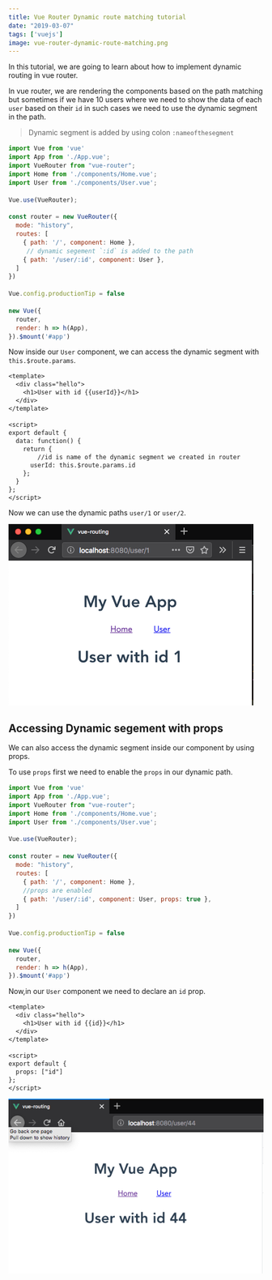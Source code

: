 ```yaml
---
title: Vue Router Dynamic route matching tutorial
date: "2019-03-07"
tags: ['vuejs']
image: vue-router-dynamic-route-matching.png
---
```


In this tutorial, we are going to learn about how to implement dynamic routing in vue router.


In vue router, we are rendering the components based on the path matching but sometimes if we have
10 users where we need to show the data of each `user` based on their `id` in such cases we need to use the dynamic segment in the path.

>Dynamic segment is added by using colon `:nameofthesegment`

```js{13-14}:title=main.js
import Vue from 'vue'
import App from './App.vue';
import VueRouter from "vue-router";
import Home from './components/Home.vue';
import User from './components/User.vue';

Vue.use(VueRouter);

const router = new VueRouter({
  mode: "history",
  routes: [
    { path: '/', component: Home },
     // dynamic segement `:id` is added to the path
    { path: '/user/:id', component: User },
  ]
})

Vue.config.productionTip = false

new Vue({
  router,
  render: h => h(App),
}).$mount('#app')
```

Now inside our `User` component, we can access the dynamic segment with `this.$route.params`.

```html{3,12}:title=User.vue
<template>
  <div class="hello">
    <h1>User with id {{userId}}</h1>
  </div>
</template>

<script>
export default {
  data: function() {
    return {
        //id is name of the dynamic segment we created in router
      userId: this.$route.params.id
    };
  }
};
</script>
```

Now we can use the dynamic paths `user/1` or `user/2`.

![vue-url-params.png](vue-url-params.png)


## Accessing Dynamic segement with props

We can also access the dynamic segment inside our component by using props.

To use `props` first we need to enable the `props` in our dynamic path.

```js{13-14}:title=main.js
import Vue from 'vue'
import App from './App.vue';
import VueRouter from "vue-router";
import Home from './components/Home.vue';
import User from './components/User.vue';

Vue.use(VueRouter);

const router = new VueRouter({
  mode: "history",
  routes: [
    { path: '/', component: Home },
    //props are enabled
    { path: '/user/:id', component: User, props: true },
  ]
})

Vue.config.productionTip = false

new Vue({
  router,
  render: h => h(App),
}).$mount('#app')
```

Now,in our `User` component we need to declare an `id` prop.

```html{3,9}:title=User.vue
<template>
  <div class="hello">
    <h1>User with id {{id}}</h1>
  </div>
</template>

<script>
export default {
  props: ["id"]
};
</script>
```

![vue-route-url-props](vue-route-url-props.png)